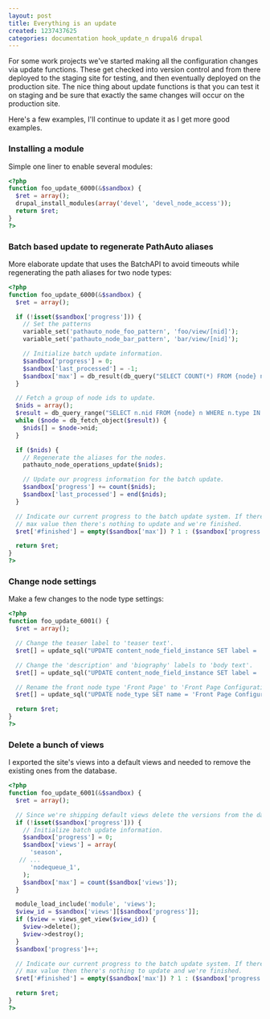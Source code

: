 ```yaml
---
layout: post
title: Everything is an update
created: 1237437625
categories: documentation hook_update_n drupal6 drupal
---
```

For some work projects we've started making all the configuration changes via
update functions. These get checked into version control and from there
deployed to the staging site for testing, and then eventually deployed on the
production site. The nice thing about update functions is that you can test it
on staging and be sure that exactly the same changes will occur on the
production site.

Here's a few examples, I'll continue to update it as I get more good examples.

### Installing a module
Simple one liner to enable several modules:

```php
<?php
function foo_update_6000(&$sandbox) {
  $ret = array();
  drupal_install_modules(array('devel', 'devel_node_access'));
  return $ret;
}
?>
```

### Batch based update to regenerate PathAuto aliases
More elaborate update that uses the BatchAPI to avoid timeouts while
regenerating the path aliases for two node types:

``` php
<?php
function foo_update_6000(&$sandbox) {
  $ret = array();

  if (!isset($sandbox['progress'])) {
    // Set the patterns
    variable_set('pathauto_node_foo_pattern', 'foo/view/[nid]');
    variable_set('pathauto_node_bar_pattern', 'bar/view/[nid]');

    // Initialize batch update information.
    $sandbox['progress'] = 0;
    $sandbox['last_processed'] = -1;
    $sandbox['max'] = db_result(db_query("SELECT COUNT(*) FROM {node} n WHERE n.type IN ('foo', 'bar')"));
  }

  // Fetch a group of node ids to update.
  $nids = array();
  $result = db_query_range("SELECT n.nid FROM {node} n WHERE n.type IN ('foo', 'bar') AND n.nid > %d ORDER BY n.nid", array($sandbox['last_processed']), 0, 50);
  while ($node = db_fetch_object($result)) {
    $nids[] = $node->nid;
  }

  if ($nids) {
    // Regenerate the aliases for the nodes.
    pathauto_node_operations_update($nids);

    // Update our progress information for the batch update.
    $sandbox['progress'] += count($nids);
    $sandbox['last_processed'] = end($nids);
  }

  // Indicate our current progress to the batch update system. If there's no
  // max value then there's nothing to update and we're finished.
  $ret['#finished'] = empty($sandbox['max']) ? 1 : ($sandbox['progress'] / $sandbox['max']);

  return $ret;
}
?>
```

### Change node settings
Make a few changes to the node type settings:

``` php
<?php
function foo_update_6001() {
  $ret = array();

  // Change the teaser label to 'teaser text'.
  $ret[] = update_sql("UPDATE content_node_field_instance SET label = 'Teaser text' WHERE field_name = 'field_teaser'");

  // Change the 'description' and 'biography' labels to 'body text'.
  $ret[] = update_sql("UPDATE content_node_field_instance SET label = 'Body text' WHERE field_name IN ('field_description', 'field_bio')");

  // Rename the front node type 'Front Page' to 'Front Page Configuration'
  $ret[] = update_sql("UPDATE node_type SET name = 'Front Page Configuration' WHERE type = 'front'");

  return $ret;
}
?>
```

### Delete a bunch of views
I exported the site's views into a default views and needed to remove the
existing ones from the database.

``` php
<?php
function foo_update_6001(&$sandbox) {
  $ret = array();

  // Since we're shipping default views delete the versions from the database.
  if (!isset($sandbox['progress'])) {
    // Initialize batch update information.
    $sandbox['progress'] = 0;
    $sandbox['views'] = array(
      'season',
   // ...
      'nodequeue_1',
    );
    $sandbox['max'] = count($sandbox['views']);
  }

  module_load_include('module', 'views');
  $view_id = $sandbox['views'][$sandbox['progress']];
  if ($view = views_get_view($view_id)) {
    $view->delete();
    $view->destroy();
  }
  $sandbox['progress']++;

  // Indicate our current progress to the batch update system. If there's no
  // max value then there's nothing to update and we're finished.
  $ret['#finished'] = empty($sandbox['max']) ? 1 : ($sandbox['progress'] / $sandbox['max']);

  return $ret;
}
?>
```
